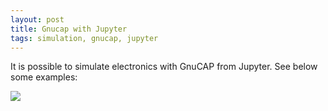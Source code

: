 ```yaml
---
layout: post
title: Gnucap with Jupyter
tags: simulation, gnucap, jupyter
---
```

It is possible to simulate electronics with GnuCAP from Jupyter.
See below some examples:

<img src="/media/images/gnucap_jupyter.png" />
